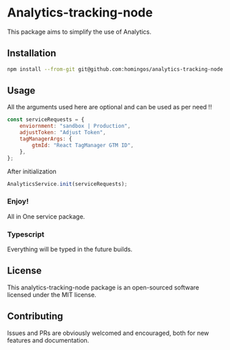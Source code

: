# Analytics-tracking-node

This package aims to simplify the use of Analytics.

## Installation

```bash
npm install --from-git git@github.com:homingos/analytics-tracking-node.git
```

## Usage

All the arguments used here are optional and can be used as per need !!

```js
const serviceRequests = {
	enviornment: "sandbox | Production",
	adjustToken: "Adjust Token",
	tagManagerArgs: {
		gtmId: "React TagManager GTM ID",
	},
};
```

After initialization

```js
AnalyticsService.init(serviceRequests);
```

### Enjoy!

All in One service package.

### Typescript

Everything will be typed in the future builds.

## License

This analytics-tracking-node package is an open-sourced software licensed under the MIT license.

## Contributing

Issues and PRs are obviously welcomed and encouraged, both for new features and documentation.
